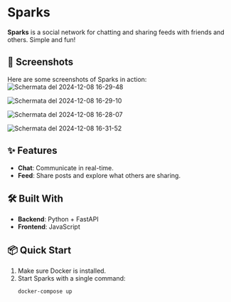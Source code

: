 
# Sparks

**Sparks** is a social network for chatting and sharing feeds with friends and others. Simple and fun!

## 📸 Screenshots

Here are some screenshots of Sparks in action:
![Schermata del 2024-12-08 16-29-48](https://github.com/user-attachments/assets/fff155cf-585a-4b96-aebc-bc7c7e5cbb67)

![Schermata del 2024-12-08 16-29-10](https://github.com/user-attachments/assets/0564ceeb-57ae-4f68-9745-fe7c860d79df)

![Schermata del 2024-12-08 16-28-07](https://github.com/user-attachments/assets/617dc565-81a1-411a-8f5c-b37d19512e12)

![Schermata del 2024-12-08 16-31-52](https://github.com/user-attachments/assets/2e21f6ce-748b-4a60-9733-dd428dfacc52)

## ✨ Features

- **Chat**: Communicate in real-time.  
- **Feed**: Share posts and explore what others are sharing.  

## 🛠️ Built With

- **Backend**: Python + FastAPI  
- **Frontend**: JavaScript  

## 📦 Quick Start

1. Make sure Docker is installed.  
2. Start Sparks with a single command:  
   ```bash
   docker-compose up
